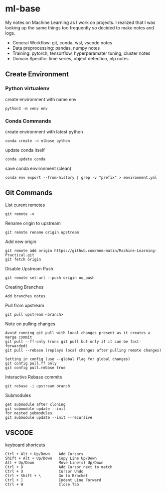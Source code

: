 # ml-base
My notes on Machine Learning as I work on projects. I realized that I was looking up the same things too frequently so decided to make notes and logs.
- General Workflow: git, conda, wsl, vscode notes
- Data preprocessing: pandas, numpy notes
- Training: pytorch, tensorflow, hyperparamater tuning, cluster notes
- Domain Specific: time series, object detection, nlp notes

## Create Environment

### Python virtualenv
create environment with name env
```
python3 -m venv env
```

### Conda Commands
create environment with latest python
```
conda create -n mlbase python
```

update conda itself
```
conda update conda
```

save conda environment (clean)
```
conda env export --from-history | grep -v "prefix" > environment.yml
```
## Git Commands

List curent remotes
```
git remote -v
```
Rename origin to upstream
```
git remote rename origin upstream
```
Add new origin
```
git remote add origin https://github.com/mnm-matin/Machine-Learning-Practical.git
git fetch origin
```

Disable Upstream Push
```
git remote set-url --push origin no_push
```

Creating Branches
```
Add branches notes
```

Pull from upstream
```
git pull upstream <branch>
```

Note on pulling changes
```
Avoid running git pull with local changes present as it creates a merge commit
git pull --ff-only (runs git pull but only if it can be fast-forwarded)
git pull --rebase (replays local changes after pulling remote changes)

Setting in config (use --global flag for global changes)
git config pull.ff only
git config pull.rebase true
```

Interactivs Rebase commits
```
git rebase -i upstream branch
```

Submodules
```
get submodule after cloning
git submodule update --init
for nested submodules
git submodule update --init --recursive
```



## VSCODE
keyboard shortcuts
```
Ctrl + Alt + Up/Down    Add Cursors
Shift + Alt + Up/Down   Copy Line Up/Down
Alt + Up/Down           Move Line(s) Up/Down
Ctrl + D                Add Cursor next to match
Ctrl + U                Cursor Undo
Ctrl + Shift + \        Go to Bracket
Ctrl + ]                Indent Line Forward
Ctrl + W                Close Tab
```
